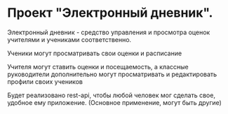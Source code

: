 <h1>Проект "Электронный дневник".</h1>

<p>Электронный дневник - средство управления и просмотра оценок учителями и учениками соответственно.</p>
<p>Ученики могут просматривать свои оценки и расписание</p>
<p>Учителя могут ставить оценки и посещаемость, а классные руководители дополнительно могут просматривать и редактировать профили своих учеников</p>
<p>Будет реализовано rest-api, чтобы любой человек мог сделать свое, удобное ему приложение. (Основное применение, могут быть другие)</p>

